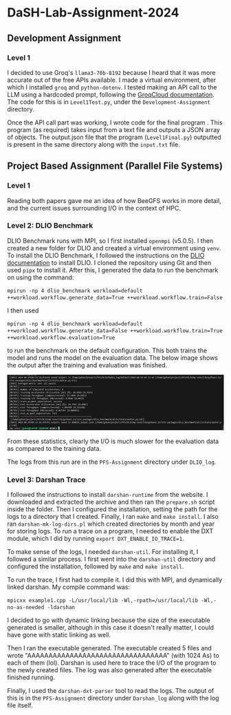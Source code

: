 # DaSH-Lab-Assignment-2024

## Development Assignment

### Level 1
I decided to use Groq's `llama3-70b-8192` because I heard that it was more accurate out of the free APIs available. I made a virtual environment, after which I installed `groq` and `python-dotenv`. I tested making an API call to the LLM using a hardcoded prompt, following the [GroqCloud documentation](https://console.groq.com/docs/text-chat). The code for this is in `Level1Test.py`, under the `Development-Assignment` directory.

Once the API call part was working, I wrote code for the final program . This program (as required) takes input from a text file and outputs a JSON array of objects. The output.json file that the program (`Level1Final.py`) outputted is present in the same directory along with the `input.txt` file.

## Project Based Assignment (Parallel File Systems)

### Level 1
Reading both papers gave me an idea of how BeeGFS works in more detail, and the current issues surrounding I/O in the context of HPC.

### Level 2: DLIO Benchmark
DLIO Benchmark runs with MPI, so I first installed `openmpi` (v5.0.5). I then created a new folder for DLIO and created a virtual environment using `venv`. To install the DLIO Benchmark, I followed the instructions on the [DLIO documentation](https://dlio-benchmark.readthedocs.io/en/latest/install.html) to install DLIO. I cloned the repository using Git and then used `pipx` to install it. After this, I generated the data to run the benchmark on using the command:



```
mpirun -np 4 dlio_benchmark workload=default ++workload.workflow.generate_data=True ++workload.workflow.train=False
```



I then used 
```
mpirun -np 4 dlio_benchmark workload=default ++workload.workflow.generate_data=False ++workload.workflow.train=True ++workload.workflow.evaluation=True
```
to run the benchmark on the default configuration. This both trains the model and runs the model on the evaluation data. The below image shows the output after the training and evaluation was finished.

![image info](./images/DLIO_output.png)

From these statistics, clearly the I/O is much slower for the evaluation data as compared to the training data.

The logs from this run are in the `PFS-Assignment` directory under `DLIO_log`.

### Level 3: Darshan Trace

I followed the instructions to install `darshan-runtime` from the website. I downloaded and extracted the archive and then ran the `prepare.sh` script inside the folder. Then I configured the installation, setting the path for the logs to a directory that I created.  Finally, I ran `make` and `make install`. I also ran `darshan-mk-log-dirs.pl` which created directories by month and year for storing logs. To run a trace on a program, I needed to enable the DXT module, which I did by running `export DXT_ENABLE_IO_TRACE=1`.

To make sense of the logs, I needed `darshan-util`. For installing it, I followed a similar process. I first went into the `darshan-util` directory and configured the installation, followed by `make` and `make install`.

To run the trace, I first had to compile it. I did this with MPI, and dynamically linked darshan. My compile command was:


```
mpicxx example1.cpp -L/usr/local/lib -Wl,-rpath=/usr/local/lib -Wl,-no-as-needed -ldarshan
```

I decided to go with dynamic linking because the size of the executable generated is smaller, although in this case it doesn't really matter, I could have gone with static linking as well.

Then I ran the executable generated. The executable created 5 files and wrote "AAAAAAAAAAAAAAAAAAAAAAAAAAAAAAAAA" (with 1024 As) to each of them (lol). Darshan is used here to trace the I/O of the program to the newly created files. The log was also generated after the executable finished running.

Finally, I used the `darshan-dxt-parser` tool to read the logs. The output of this is in the `PFS-Assignment` directory under `Darshan_log` along with the log file itself.
